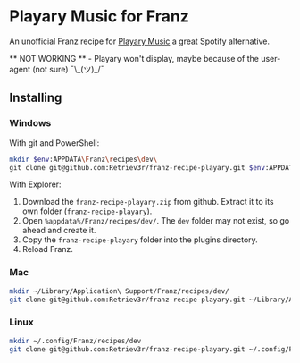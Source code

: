 # Playary Music for Franz

An unofficial Franz recipe for [Playary Music](https://app.playary.com/) a great Spotify alternative.

** NOT WORKING ** - Playary won't display, maybe because of the user-agent (not sure)  ¯\\\_(ツ)_/¯

## Installing

### Windows

With git and PowerShell:

```sh
mkdir $env:APPDATA\Franz\recipes\dev\
git clone git@github.com:Retriev3r/franz-recipe-playary.git $env:APPDATA\Franz\recipes\dev\franz-recipe-playary
```

With Explorer:

1. Download the `franz-recipe-playary.zip` from github.  Extract it to its own folder (`franz-recipe-playary`).
2. Open `%appdata%/Franz/recipes/dev/`.  The `dev` folder may not exist, so go ahead and create it.
3. Copy the `franz-recipe-playary` folder into the plugins directory.
4. Reload Franz.

### Mac

```sh
mkdir ~/Library/Application\ Support/Franz/recipes/dev/
git clone git@github.com:Retriev3r/franz-recipe-playary.git ~/Library/Application\ Support/Franz/recipes/dev/franz-recipe-playary
```

### Linux

```sh
mkdir ~/.config/Franz/recipes/dev
git clone git@github.com:Retriev3r/franz-recipe-playary.git ~/.config/Franz/recipes/dev/franz-recipe-playary
```
